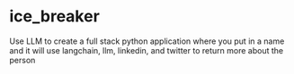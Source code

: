# ice_breaker
Use LLM to create a full stack python application where you put in a name and it will use langchain, llm, linkedin, and twitter to return more about the person
